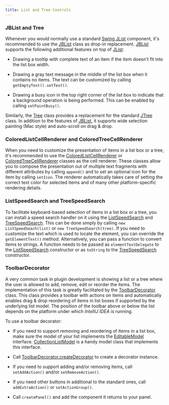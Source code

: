 ```yaml
---
title: List and Tree Controls
---
```



### JBList and Tree

Whenever you would normally use a standard
[Swing JList](http://docs.oracle.com/javase/8/docs/api/javax/swing/JList.html)
component, it's recommended to use the
[JBList](https://github.com/JetBrains/intellij-community/blob/master/platform/platform-api/src/com/intellij/ui/components/JBList.java)
class as drop-in replacement.
[JBList](https://github.com/JetBrains/intellij-community/blob/master/platform/platform-api/src/com/intellij/ui/components/JBList.java)
supports the following additional features on top of
[JList](http://docs.oracle.com/javase/8/docs/api/javax/swing/JList.html):

*  Drawing a tooltip with complete text of an item if the item doesn't fit into the list box width.

*  Drawing a gray text message in the middle of the list box when it contains no items.
   The text can be customized by calling ```getEmptyText().setText()```.

*  Drawing a busy icon in the top right corner of the list box to indicate that a background operation is being performed.
   This can be enabled by calling ```setPaintBusy()```.

Similarly, the
[Tree](https://github.com/JetBrains/intellij-community/blob/master/platform/platform-api/src/com/intellij/ui/treeStructure/Tree.java)
class provides a replacement for the standard
[JTree](http://docs.oracle.com/javase/8/docs/api/javax/swing/JTree.html)
class.
In addition to the features of
[JBList](https://github.com/JetBrains/intellij-community/blob/master/platform/platform-api/src/com/intellij/ui/components/JBList.java),
it supports wide selection painting (Mac style) and auto-scroll on drag & drop.

### ColoredListCellRenderer and ColoredTreeCellRenderer

When you need to customize the presentation of items in a list box or a tree, it's recommended to use the
[ColoredListCellRenderer](https://github.com/JetBrains/intellij-community/blob/master/platform/platform-api/src/com/intellij/ui/ColoredListCellRenderer.java)
or
[ColoredTreeCellRenderer](https://github.com/JetBrains/intellij-community/blob/master/platform/platform-api/src/com/intellij/ui/ColoredTreeCellRenderer.java)
classes as the cell renderer.
These classes allow you to compose the presentation out of multiple text fragments with different attributes by calling ```append()``` and to set an optional icon for the item by calling ```setIcon```.
The renderer automatically takes care of setting the correct text color for selected items and of many other platform-specific rendering details.

### ListSpeedSearch and TreeSpeedSearch

To facilitate keyboard-based selection of items in a list box or a tree, you can install a speed search handler on it using the
[ListSpeedSearch](https://github.com/JetBrains/intellij-community/blob/master/platform/platform-impl/src/com/intellij/ui/ListSpeedSearch.java)
and
[TreeSpeedSearch](https://github.com/JetBrains/intellij-community/blob/master/platform/platform-impl/src/com/intellij/ui/TreeSpeedSearch.java).
This can be done simply by calling ```new ListSpeedSeach(list)``` or ```new TreeSpeedSearch(tree)```.
If you need to customize the text which is used to locate the element, you can override the ```getElementText()``` method.
Alternatively, you can pass a function to convert items to strings.
A function needs to be passed as ```elementTextDelegate``` to the
[ListSpeedSearch](https://github.com/JetBrains/intellij-community/blob/master/platform/platform-impl/src/com/intellij/ui/ListSpeedSearch.java)
constructor or as ```toString``` to the
[TreeSpeedSearch](https://github.com/JetBrains/intellij-community/blob/master/platform/platform-impl/src/com/intellij/ui/TreeSpeedSearch.java)
constructor.

### ToolbarDecorator

A very common task in plugin development is showing a list or a tree where the user is allowed to add, remove, edit or reorder the items.
The implementation of this task is greatly facilitated by the
[ToolbarDecorator](https://github.com/JetBrains/intellij-community/blob/master/platform/platform-api/src/com/intellij/ui/ToolbarDecorator.java)
class.
This class provides a toolbar with actions on items and automatically enables drag & drop reordering of items in list boxes if supported by the underlying list model.
The position of the toolbar above or below the list depends on the platform under which *IntelliJ IDEA* is running.

To use a toolbar decorator:

*  If you need to support removing and reordering of items in a list box, make sure the model of your list implements the
   [EditableModel](https://github.com/JetBrains/intellij-community/blob/master/platform/util/src/com/intellij/util/ui/EditableModel.java)
   interface.
   [CollectionListModel](https://github.com/JetBrains/intellij-community/blob/master/platform/platform-api/src/com/intellij/ui/CollectionListModel.java)
   is a handy model class that implements this interface.

*  Call
   [ToolbarDecorator.createDecorator](https://github.com/JetBrains/intellij-community/blob/master/platform/platform-api/src/com/intellij/ui/ToolbarDecorator.java)
   to create a decorator instance.

*  If you need to support adding and/or removing items, call ```setAddAction()``` and/or ```setRemoveAction()```.

*  If you need other buttons in additional to the standard ones, call ```addExtraAction()``` or ```setActionGroup()```.

*  Call ```createPanel()``` and add the component it returns to your panel.

<!--
### AbstractTreeBuilder and AbstractTreeStructure
TODO link to tutorial
-->



